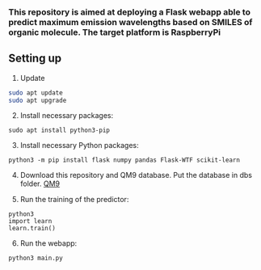 ### This repository is aimed at deploying a Flask webapp able to predict maximum emission wavelengths based on SMILES of organic molecule. The target platform is RaspberryPi

## Setting up

1. Update
``` bash
sudo apt update
sudo apt upgrade
```

2. Install necessary packages:

```
sudo apt install python3-pip
```

3. Install necessary Python packages:

```
python3 -m pip install flask numpy pandas Flask-WTF scikit-learn 
```

4. Download this repository and QM9 database. Put the database in dbs folder.
[QM9](https://deepchemdata.s3-us-west-1.amazonaws.com/datasets/qm9.csv)

5. Run the training of the predictor:
```
python3
import learn
learn.train()
```

6. Run the webapp:
```
python3 main.py
```
